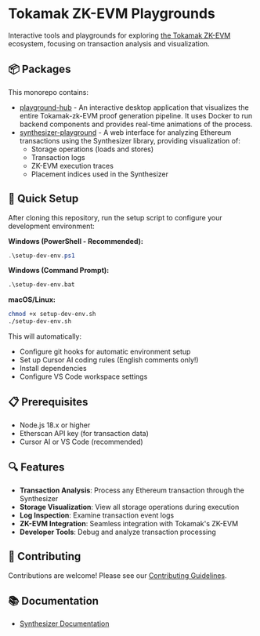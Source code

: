 # Tokamak ZK-EVM Playgrounds

Interactive tools and playgrounds for exploring [the Tokamak ZK-EVM](https://github.com/tokamak-network/Tokamak-zk-EVM/tree/main) ecosystem, focusing on transaction analysis and visualization.

## 📦 Packages

This monorepo contains:

- [playground-hub](./packages/playground-hub) - An interactive desktop application that visualizes the entire Tokamak-zk-EVM proof generation pipeline. It uses Docker to run backend components and provides real-time animations of the process.
- [synthesizer-playground](./packages/synthesizer-playground) - A web interface for analyzing Ethereum transactions using the Synthesizer library, providing visualization of:
  - Storage operations (loads and stores)
  - Transaction logs
  - ZK-EVM execution traces
  - Placement indices used in the Synthesizer

## 🚀 Quick Setup

After cloning this repository, run the setup script to configure your development environment:

**Windows (PowerShell - Recommended):**

```powershell
.\setup-dev-env.ps1
```

**Windows (Command Prompt):**

```cmd
.\setup-dev-env.bat
```

**macOS/Linux:**

```bash
chmod +x setup-dev-env.sh
./setup-dev-env.sh
```

This will automatically:

- Configure git hooks for automatic environment setup
- Set up Cursor AI coding rules (English comments only!)
- Install dependencies
- Configure VS Code workspace settings

## 📋 Prerequisites

- Node.js 18.x or higher
- Etherscan API key (for transaction data)
- Cursor AI or VS Code (recommended)

## 🔍 Features

- **Transaction Analysis**: Process any Ethereum transaction through the Synthesizer
- **Storage Visualization**: View all storage operations during execution
- **Log Inspection**: Examine transaction event logs
- **ZK-EVM Integration**: Seamless integration with Tokamak's ZK-EVM
- **Developer Tools**: Debug and analyze transaction processing

## 🤝 Contributing

Contributions are welcome! Please see our [Contributing Guidelines](./CONTRIBUTING.md).

## 📚 Documentation

- [Synthesizer Documentation](https://tokamak.notion.site/Synthesizer-documentation-164d96a400a3808db0f0f636e20fca24?pvs=4)
